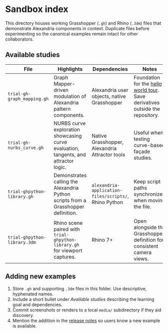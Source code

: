 # Sandbox index

This directory houses working Grasshopper (`.gh`) and Rhino (`.3dm`) files that demonstrate
Alexandria components in context. Duplicate files before experimenting so the canonical
examples remain intact for other collaborators.

## Available studies

| File | Highlights | Dependencies | Notes |
| --- | --- | --- | --- |
| `trial-gh-graph_mapping.gh` | Graph Mapper-driven modulation of Alexandria pattern components. | Alexandria user objects, native Grasshopper | Foundation for the [hello world tour](../../docs/hello-world-tour.md). Save derivatives outside the repository. |
| `trial-gh-nurbs_curve.gh` | NURBS curve exploration showcasing curve evaluation, tangents, and attractor logic. | Native Grasshopper, Alexandria Attractor tools | Useful when testing curve-based façade studies. |
| `trial-ghpython-library.gh` | Demonstrates calling the Alexandria Python scripts from a Grasshopper definition. | `alexandria-application-files/scripts/`, Rhino Python | Keep script paths synchronized when moving the file. |
| `trial-ghpython-library.3dm` | Rhino scene paired with `trial-ghpython-library.gh` for viewport captures. | Rhino 7+ | Open alongside the Grasshopper definition for consistent camera views. |

## Adding new examples

1. Store `.gh` and supporting `.3dm` files in this folder. Use descriptive, hyphenated names.
2. Include a short bullet under *Available studies* describing the learning goal and
   dependencies.
3. Commit screenshots or renders to a local `media/` subdirectory if they aid discovery.
4. Mention the addition in the [release notes](../../docs/release-notes.md) so users know a
   new example is available.
